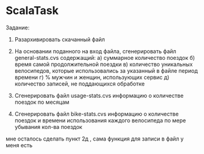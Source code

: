 # ScalaTask

Задание:
1. Разархивировать скачанный файл
2. На основании поданного на вход файла, сгенерировать файл general-stats.cvs содержащий:
    a) суммарное количество поездок
    б) время самой продолжительной поездки
    в) количество уникальных велосипедов, которые использовались за указанный в файле период времени
    г) % мужчин и женщин, использующих сервис
    д) количество записей, не поддающихся обработке

3. Сгенерировать файл usage-stats.cvs информацию о количестве поездок по месяцам
4. Сгенерировать файл bike-stats.cvs информацию о количестве поездок и времени использования каждого велосипеда по мере убывания кол-ва поездок

мне осталось сделать пункт 2д , сама функция для записи в файл у меня есть



